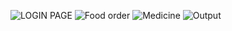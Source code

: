 ![LOGIN PAGE](https://user-images.githubusercontent.com/55775183/153710631-7a5a532c-553a-4426-8205-8c0e6914cd5f.png)
![Food order](https://user-images.githubusercontent.com/55775183/153710635-da0b98ce-46e7-4a4c-858b-de1c3e23449f.png)
![Medicine](https://user-images.githubusercontent.com/55775183/153710640-6f68607a-0c14-44d0-99b4-a1ffe61a5886.png)
![Output](https://user-images.githubusercontent.com/55775183/153710642-9b5a83d0-8d06-4ce5-93c8-a04932e33e0c.png)
